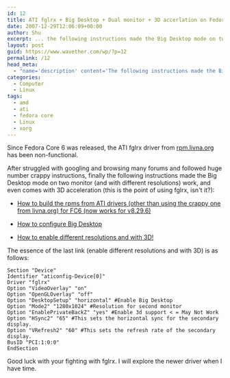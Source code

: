```yaml
---
id: 12
title: ATI fglrx + Big Desktop + Dual monitor + 3D accerlation on Fedora
date: 2007-12-29T12:06:09+00:00
author: Shu
excerpt: ... the following instructions made the Big Desktop mode on two monitor (and with different resolutions) work, and even comes with 3D acceleration
layout: post
guid: https://www.wavether.com/wp/?p=12
permalink: /12
head_meta:
  - "name='description' content='The following instructions made the Big Desktop mode on two monitor (and with different resolutions) work, and even comes with 3D acceleration'"
categories:
  - Computer
  - Linux
tags:
  - amd
  - ati
  - fedora core
  - Linux
  - xorg
---
```

Since Fedora Core 6 was released, the ATI fglrx driver from
[rpm.livna.org](http://rpm.livna.org/) has been non-functional.

After struggled with googling and browsing many forums and followed huge number
crappy instructions, finally the following instructions made the Big Desktop
mode on two monitor (and with different resolutions) work, and even comes with
3D acceleration (this is the point of using fglrx, isn't it?):

* [How to build the rpms from ATI drivers (other than using the crappy one from livna.org) for FC6 (now works for v8.29.6)](http://www.phoronix.com/redblog/?p=blog&i=NTU1MA)

* [How to configure Big Desktop](http://www.phoronix.com/redblog/?p=blog&i=MjU1MA)

* [How to enable different resolutions and with 3D!](http://www.ubuntuforums.org/showthread.php?t=301941&page=4)

The essence of the last link (enable different resolutions and with 3D) is as
follows:

    Section "Device"
    Identifier "aticonfig-Device[0]"
    Driver "fglrx"
    Option "VideoOverlay" "on"
    Option "OpenGLOverlay" "off"
    Option "DesktopSetup" "horizontal" #Enable Big Desktop
    Option "Mode2" "1280x1024" #Resolution for second monitor
    Option "EnablePrivateBackZ" "yes" #Enable 3d support < = May Not Work
    Option "HSync2" "65" #This sets the horizontal sync for the secondary display.
    Option "VRefresh2" "60" #This sets the refresh rate of the secondary display.
    BusID "PCI:1:0:0"
    EndSection

Good luck with your fighting with fglrx. I will explore the newer driver when I
have time.

